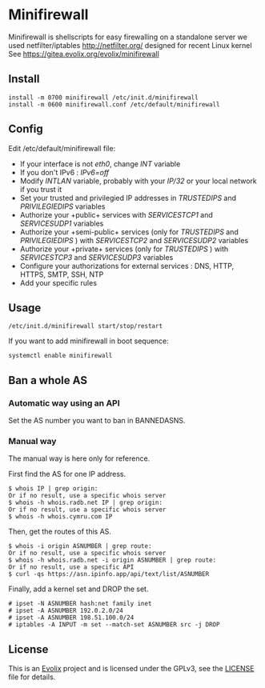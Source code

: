 Minifirewall
=========

Minifirewall is shellscripts for easy firewalling on a standalone server
we used netfilter/iptables http://netfilter.org/ designed for recent Linux kernel
See https://gitea.evolix.org/evolix/minifirewall

## Install

~~~
install -m 0700 minifirewall /etc/init.d/minifirewall
install -m 0600 minifirewall.conf /etc/default/minifirewall
~~~

## Config

Edit /etc/default/minifirewall file:

* If your interface is not _eth0_, change *INT* variable
* If you don't IPv6 : *IPv6=off*
* Modify *INTLAN* variable, probably with your *IP/32* or your local network if you trust it
* Set your trusted and privilegied IP addresses in *TRUSTEDIPS* and *PRIVILEGIEDIPS* variables
* Authorize your +public+ services with *SERVICESTCP1* and *SERVICESUDP1* variables
* Authorize your +semi-public+ services (only for *TRUSTEDIPS* and *PRIVILEGIEDIPS* ) with *SERVICESTCP2* and *SERVICESUDP2* variables
* Authorize your +private+ services (only for *TRUSTEDIPS* ) with *SERVICESTCP3* and *SERVICESUDP3* variables
* Configure your authorizations for external services : DNS, HTTP, HTTPS, SMTP, SSH, NTP
* Add your specific rules

## Usage

~~~
/etc/init.d/minifirewall start/stop/restart
~~~

If you want to add minifirewall in boot sequence:

~~~
systemctl enable minifirewall
~~~

## Ban a whole AS

### Automatic way using an API

Set the AS number you want to ban in BANNEDASNS.

### Manual way

The manual way is here only for reference.

First find the AS for one IP address.
~~~
$ whois IP | grep origin:
Or if no result, use a specific whois server
$ whois -h whois.radb.net IP | grep origin:
Or if no result, use a specific whois server
$ whois -h whois.cymru.com IP
~~~

Then, get the routes of this AS.
~~~
$ whois -i origin ASNUMBER | grep route:
Or if no result, use a specific whois server
$ whois -h whois.radb.net -i origin ASNUMBER | grep route:
Or if no result, use a specific API
$ curl -qs https://asn.ipinfo.app/api/text/list/ASNUMBER
~~~

Finally, add a kernel set and DROP the set.

~~~
# ipset -N ASNUMBER hash:net family inet
# ipset -A ASNUMBER 192.0.2.0/24
# ipset -A ASNUMBER 198.51.100.0/24
# iptables -A INPUT -m set --match-set ASNUMBER src -j DROP
~~~


## License

This is an [Evolix](https://evolix.com) project and is licensed
under the GPLv3, see the [LICENSE](LICENSE) file for details.

